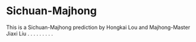# Sichuan-Majhong
This is a Sichuan-Majhong prediction by Hongkai Lou and Majhong-Master Jiaxi Liu
. . .
. . .
. . . 
